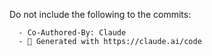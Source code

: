 Do not include the following to the commits:
```text
  - Co-Authored-By: Claude
  - 🤖 Generated with https://claude.ai/code
```
